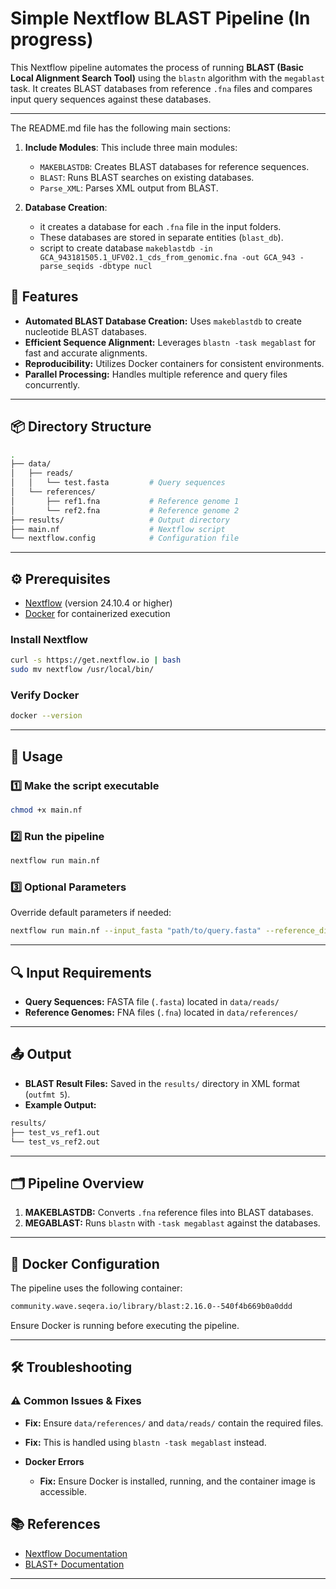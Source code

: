 
# Simple Nextflow BLAST Pipeline (In progress) 

This Nextflow pipeline automates the process of running **BLAST (Basic Local Alignment Search Tool)** using the `blastn` algorithm with the `megablast` task. It creates BLAST databases from reference `.fna` files and compares input query sequences against these databases.

---
The README.md file has the following main sections:
1. **Include Modules**: This include three main modules:
   - `MAKEBLASTDB`: Creates BLAST databases for reference sequences.
   - `BLAST`: Runs BLAST searches on existing databases.
   - `Parse_XML`: Parses XML output from BLAST.

2. **Database Creation**:
   - it creates a database for each `.fna` file in the input folders.
   - These databases are stored in separate entities (`blast_db`).
   - script to create database
   `makeblastdb -in GCA_943181505.1_UFV02.1_cds_from_genomic.fna -out GCA_943 -parse_seqids -dbtype nucl`

## 🚀 Features

- **Automated BLAST Database Creation:** Uses `makeblastdb` to create nucleotide BLAST databases.
- **Efficient Sequence Alignment:** Leverages `blastn -task megablast` for fast and accurate alignments.
- **Reproducibility:** Utilizes Docker containers for consistent environments.
- **Parallel Processing:** Handles multiple reference and query files concurrently.

---

## 📦 Directory Structure

```bash
.
├── data/
│   ├── reads/
│   │   └── test.fasta         # Query sequences
│   └── references/
│       ├── ref1.fna           # Reference genome 1
│       └── ref2.fna           # Reference genome 2
├── results/                   # Output directory
├── main.nf                    # Nextflow script
└── nextflow.config            # Configuration file
```

---

## ⚙️ Prerequisites

- [Nextflow](https://www.nextflow.io/docs/latest/getstarted.html) (version 24.10.4 or higher)
- [Docker](https://docs.docker.com/get-docker/) for containerized execution

### Install Nextflow

```bash
curl -s https://get.nextflow.io | bash
sudo mv nextflow /usr/local/bin/
```

### Verify Docker

```bash
docker --version
```

---

## 🚀 Usage

### 1️⃣ Make the script executable

```bash
chmod +x main.nf
```

### 2️⃣ Run the pipeline

```bash
nextflow run main.nf
```

### 3️⃣ Optional Parameters

Override default parameters if needed:

```bash
nextflow run main.nf --input_fasta "path/to/query.fasta" --reference_dir "path/to/references" --output_dir "path/to/results"
```

---

## 🔍 Input Requirements

- **Query Sequences:** FASTA file (`.fasta`) located in `data/reads/`
- **Reference Genomes:** FNA files (`.fna`) located in `data/references/`

---

## 📤 Output

- **BLAST Result Files:** Saved in the `results/` directory in XML format (`outfmt 5`).
- **Example Output:**

```bash
results/
├── test_vs_ref1.out
└── test_vs_ref2.out
```

---

## 🗂️ Pipeline Overview

1. **MAKEBLASTDB:** Converts `.fna` reference files into BLAST databases.
2. **MEGABLAST:** Runs `blastn` with `-task megablast` against the databases.

---

## 🐳 Docker Configuration

The pipeline uses the following container:

```bash
community.wave.seqera.io/library/blast:2.16.0--540f4b669b0a0ddd
```

Ensure Docker is running before executing the pipeline.

---

## 🛠️ Troubleshooting

### ⚠️ Common Issues & Fixes

- **Fix:** Ensure `data/references/` and `data/reads/` contain the required files.
- **Fix:** This is handled using `blastn -task megablast` instead.

- **Docker Errors**
  - **Fix:** Ensure Docker is installed, running, and the container image is accessible.



## 📚 References

- [Nextflow Documentation](https://www.nextflow.io/docs/latest/index.html)
- [BLAST+ Documentation](https://blast.ncbi.nlm.nih.gov/Blast.cgi?PAGE_TYPE=BlastDocs&DOC_TYPE=Download)

---
